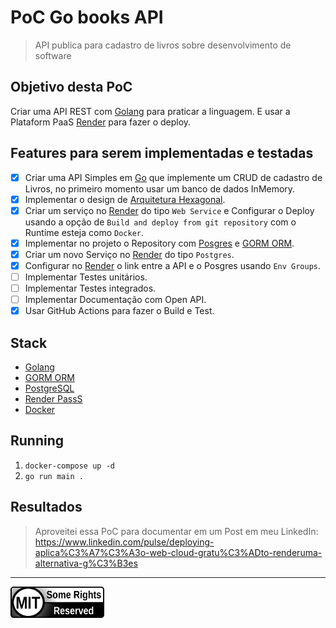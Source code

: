 # PoC Go books API
> API publica para cadastro de livros sobre desenvolvimento de software

## Objetivo desta PoC
Criar uma API REST com [Golang][1] para praticar a linguagem. 
E usar a Plataform PaaS [Render][0] para fazer o deploy.

## Features para serem implementadas e testadas
- [x] Criar uma API Simples em [Go][1] que implemente um CRUD de cadastro de Livros, no primeiro momento usar um banco de dados InMemory.
- [x] Implementar o design de [Arquitetura Hexagonal][4].
- [x] Criar um serviço no [Render][0] do tipo `Web Service` e Configurar o Deploy usando a opção de `Build and deploy from git repository` com o Runtime esteja como `Docker`.
- [x] Implementar no projeto o Repository com [Posgres][2] e [GORM ORM][3].
- [x] Criar um novo Serviço no [Render][0] do tipo `Postgres`. 
- [x] Configurar no [Render][0] o link entre a API e o Posgres usando `Env Groups`.
- [ ] Implementar Testes unitários.
- [ ] Implementar Testes integrados.
- [ ] Implementar Documentação com Open API. 
- [x] Usar GitHub Actions para fazer o Build e Test.

## Stack
- [Golang][1]
- [GORM ORM][3]
- [PostgreSQL][2]
- [Render PassS][0]
- [Docker][5]

## Running

1. `docker-compose up -d`
2. `go run main .`

## Resultados
> Aproveitei essa PoC para documentar em um Post em meu LinkedIn: https://www.linkedin.com/pulse/deploying-aplica%C3%A7%C3%A3o-web-cloud-gratu%C3%ADto-renderuma-alternativa-g%C3%B3es

---

<img src="MIT.png" height="50" width="150">

[0]: https://render.com/
[1]: https://go.dev/
[2]: https://www.postgresql.org/
[3]: https://gorm.cn/
[4]: https://alistair.cockburn.us/hexagonal-architecture/
[5]: https://www.docker.com/


